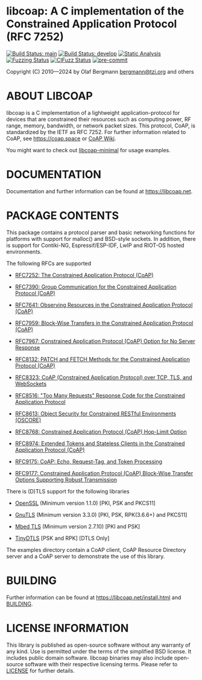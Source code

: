 # libcoap: A C implementation of the Constrained Application Protocol (RFC 7252)

[![Build Status: main](https://github.com/obgm/libcoap/actions/workflows/main.yml/badge.svg?branch=main)](https://github.com/obgm/libcoap/actions?query=branch:main)
[![Build Status: develop](https://github.com/obgm/libcoap/actions/workflows/main.yml/badge.svg?branch=develop)](https://github.com/obgm/libcoap/actions?query=branch:develop)
[![Static Analysis](https://scan.coverity.com/projects/10970/badge.svg?flat=1)](https://scan.coverity.com/projects/obgm-libcoap)
[![Fuzzing Status](https://oss-fuzz-build-logs.storage.googleapis.com/badges/libcoap.svg)](https://bugs.chromium.org/p/oss-fuzz/issues/list?sort=-opened&can=1&q=proj:libcoap)
[![CIFuzz Status](https://github.com/obgm/libcoap/actions/workflows/cifuzz.yml/badge.svg?branch=develop)](https://github.com/obgm/libcoap/actions/workflows/cifuzz.yml)
[![pre-commit](https://img.shields.io/badge/pre--commit-enabled-brightgreen?logo=pre-commit)](https://github.com/pre-commit/pre-commit)

Copyright (C) 2010—2024 by Olaf Bergmann <bergmann@tzi.org> and others

ABOUT LIBCOAP
=============

libcoap is a C implementation of a lightweight application-protocol
for devices that are constrained their resources such as computing
power, RF range, memory, bandwidth, or network packet sizes. This
protocol, CoAP, is standardized by the IETF as RFC 7252. For further
information related to CoAP, see <https://coap.space> or
[CoAP Wiki](https://en.wikipedia.org/wiki/Constrained_Application_Protocol).

You might want to check out
[libcoap-minimal](https://github.com/obgm/libcoap-minimal) for usage
examples.

DOCUMENTATION
=============

Documentation and further information can be found at
<https://libcoap.net>.

PACKAGE CONTENTS
================

This package contains a protocol parser and basic networking
functions for platforms with support for malloc() and BSD-style
sockets. In addition, there is support for Contiki-NG,
Espressif/ESP-IDF, LwIP and RIOT-OS hosted environments.

The following RFCs are supported

* [RFC7252: The Constrained Application Protocol (CoAP)](https://rfc-editor.org/rfc/rfc7252)

* [RFC7390: Group Communication for the Constrained Application Protocol (CoAP)](https://rfc-editor.org/rfc/rfc7390)

* [RFC7641: Observing Resources in the Constrained Application Protocol (CoAP)](https://rfc-editor.org/rfc/rfc7641)

* [RFC7959: Block-Wise Transfers in the Constrained Application Protocol (CoAP)](https://rfc-editor.org/rfc/rfc7959)

* [RFC7967: Constrained Application Protocol (CoAP) Option for No Server Response](https://rfc-editor.org/rfc/rfc7967)

* [RFC8132: PATCH and FETCH Methods for the Constrained Application Protocol (CoAP)](https://rfc-editor.org/rfc/rfc8132)

* [RFC8323: CoAP (Constrained Application Protocol) over TCP, TLS, and WebSockets](https://rfc-editor.org/rfc/rfc8323)

* [RFC8516: "Too Many Requests" Response Code for the Constrained Application Protocol](https://rfc-editor.org/rfc/rfc8516)

* [RFC8613: Object Security for Constrained RESTful Environments (OSCORE)](https://rfc-editor.org/rfc/rfc8613)

* [RFC8768: Constrained Application Protocol (CoAP) Hop-Limit Option](https://rfc-editor.org/rfc/rfc8768)

* [RFC8974: Extended Tokens and Stateless Clients in the Constrained Application Protocol (CoAP)](https://rfc-editor.org/rfc/rfc8974)

* [RFC9175: CoAP: Echo, Request-Tag, and Token Processing](https://rfc-editor.org/rfc/rfc9175)

* [RFC9177: Constrained Application Protocol (CoAP) Block-Wise Transfer Options Supporting Robust Transmission](https://rfc-editor.org/rfc/rfc9177)

There is (D)TLS support for the following libraries

* [OpenSSL](https://www.openssl.org) (Minimum version 1.1.0) [PKI, PSK and PKCS11]

* [GnuTLS](https://www.gnutls.org) (Minimum version 3.3.0) [PKI, PSK, RPK(3.6.6+) and PKCS11]

* [Mbed TLS](https://www.trustedfirmware.org/projects/mbed-tls/) (Minimum version 2.7.10) [PKI and PSK]

* [TinyDTLS](https://github.com/eclipse/tinydtls) [PSK and RPK] [DTLS Only]

The examples directory contain a CoAP client, CoAP Resource Directory server
and a CoAP server to demonstrate the use of this library.

BUILDING
========

Further information can be found at <https://libcoap.net/install.html>
and [BUILDING](https://raw.githubusercontent.com/obgm/libcoap/develop/BUILDING).

LICENSE INFORMATION
===================

This library is published as open-source software without any warranty
of any kind. Use is permitted under the terms of the simplified BSD
license. It includes public domain software. libcoap binaries may also
include open-source software with their respective licensing terms.
Please refer to
[LICENSE](https://raw.githubusercontent.com/obgm/libcoap/develop/LICENSE)
for further details.

